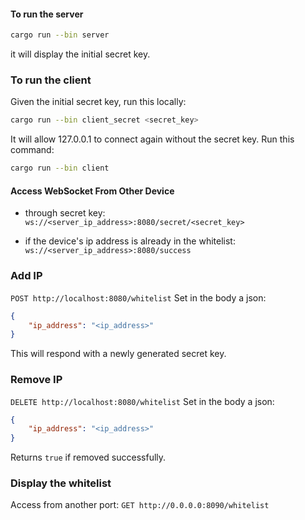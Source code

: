 #### To run the server
```sh
cargo run --bin server
```
it will display the initial secret key.

### To run the client
Given the initial secret key, run this locally:
```sh
cargo run --bin client_secret <secret_key>
```
It will allow 127.0.0.1 to connect again without the secret key.
Run this command:
```sh
cargo run --bin client
```
#### Access WebSocket From Other Device
* through secret key: `ws://<server_ip_address>:8080/secret/<secret_key>`

* if the device's ip address is already in the whitelist: `ws://<server_ip_address>:8080/success`

### Add IP 
`POST http://localhost:8080/whitelist`
Set in the body a json:
```json
{
    "ip_address": "<ip_address>"
}
```
This will respond with a newly generated secret key.

### Remove IP
`DELETE http://localhost:8080/whitelist`
Set in the body a json:
```json
{
    "ip_address": "<ip_address>"
}
```
Returns `true` if removed successfully.

### Display the whitelist
Access from another port: `GET http://0.0.0.0:8090/whitelist`
